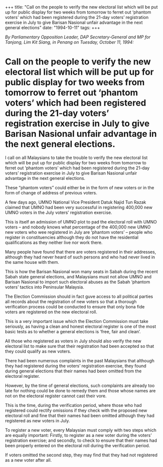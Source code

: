 +++ 
title: "Call on the people to verify the new electoral list which will be put up for public display for two weeks from tomorrow to ferret out ‘phantom voters’ which had been registered during the 21-day voters’ registration exercise in July to give Barisan Nasional unfair advantage in the next general elections"
date: "1994-10-11"
tags:
+++

_By Parliamentary Opposition Leader, DAP Secretary-General and MP for Tanjong, Lim Kit Siang, in Penang on Tuesday, October 11, 1994:_

# Call on the people to verify the new electoral list which will be put up for public display for two weeks from tomorrow to ferret out ‘phantom voters’ which had been registered during the 21-day voters’ registration exercise in July to give Barisan Nasional unfair advantage in the next general elections.

I call on all Malaysians to take the trouble to verify the new electoral list which will be put up for public display for two weeks from tomorrow to ferret out ‘phantom voters’ which had been registered during the 21-day voters’ registration exercise in July to give Barisan Nasional unfair advantage in the next general elections.</u>

These “phantom voters” could either be in the form of new voters or in the form of change of address of previous voters.

A few days ago, UMNO National Vice President Datuk Najid Tun Razak claimed that UMNO had been very successful in registering 400,000 new UMNO voters in the July voters’ registration exercise.

This is itself an admission of UMNO plot to pad the electoral roll with UMNO voters – and nobody knows what percentage of the 400,000 new UMNO new voters who wee registered in July are ‘phantom voters’ – people who register in constituencies although they do not have the residential qualifications as they neither live nor work there.

Many people have found that there are voters registered in their addresses, although they had never heard of such persons and who had never lived in the same house with them.

This is how the Barisan Nasional won many seats in Sabah during the recent Sabah state general elections, and Malaysians must not allow UMNO and Barisan Nasional to import such electoral abuses as the Sabah ‘phantom voters’ tactics into Peninsular Malaysia.

The Election Commission should in fact guve access to all political parties all records about the registration of new voters so that a thorough verification process could be conducted to ensure that only bona fide voters are registered on the new electoral roll.

This is a very important issue which the Election Commission must take seriously, as having a clean and honest electoral register is one of the most basic tests as to whether a general elections is ‘free, fair and clean’.

All those who registered as voters in July should also verify the new electoral list to make sure that their registration had been accepted so that they could qualify as new voters.

There had been numerous complaints in the past  Malaysians that although they had registered during the voters’ registration exercise, they found during general elections that their names had been omitted from the electoral register.

However, by the time of general elections, such complaints are already too late for nothing could be done to remedy them and those whose names are not on the electoral register cannot cast their vore.

This is the time, during the verification period, where those who had registered could rectify omissions if they check with the proposed new electoral roll and fine that their names had been omitted although they had registered as new voters in July.

To register a new voter, every Malaysian must comply with two steps which are equally important: Firstly, to register as a new voter during the voters’ registration exercise; and secondly, to check to ensure that their names had been properly entered on the electoral roll during the verification period.

If voters omitted the second step, they may find that they had not registered as a new voter after all.
 
